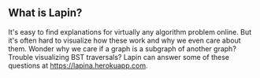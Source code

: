 ## What is Lapin?

It's easy to find explanations for virtually any algorithm problem online. But it's often hard to visualize how these work and why we even care about them. Wonder why we care if a graph is a subgraph of another graph? Trouble visualizing BST traversals? Lapin can answer some of these questions at https://lapina.herokuapp.com.
